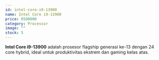 ```yaml
---
id: intel-core-i9-13900
name: Intel Core i9-13900
price: 8500000
category: Processor
image: ""
stock: 5
---
```


**Intel Core i9-13900** adalah prosesor flagship generasi ke-13 dengan 24 core hybrid, ideal untuk produktivitas ekstrem dan gaming kelas atas.
